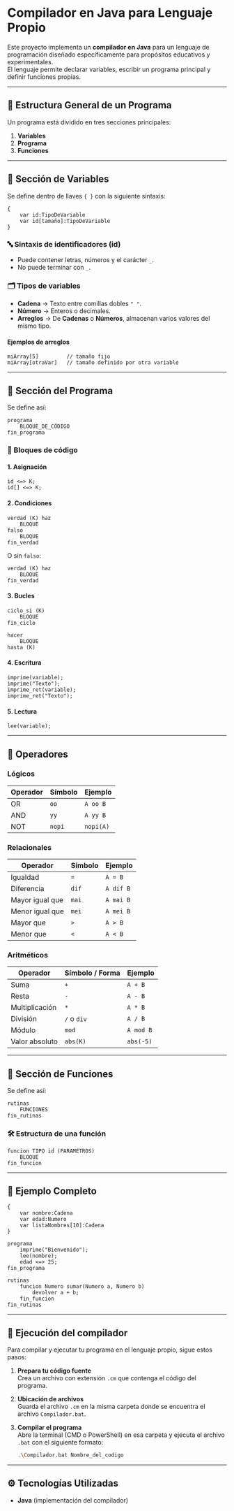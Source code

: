 # Compilador en Java para Lenguaje Propio

Este proyecto implementa un **compilador en Java** para un lenguaje de programación diseñado específicamente para propósitos educativos y experimentales.  
El lenguaje permite declarar variables, escribir un programa principal y definir funciones propias.

---

## 📜 Estructura General de un Programa

Un programa está dividido en tres secciones principales:

1. **Variables**
2. **Programa**
3. **Funciones**

---

## 🔹 Sección de Variables

Se define dentro de llaves `{ }` con la siguiente sintaxis:

```plaintext
{
    var id:TipoDeVariable
    var id[tamaño]:TipoDeVariable
}
```

### 🔤 Sintaxis de identificadores (id)
- Puede contener letras, números y el carácter `_`.
- No puede terminar con `_`.

### 🗂 Tipos de variables
- **Cadena** → Texto entre comillas dobles `" "`.
- **Número** → Enteros o decimales.
- **Arreglos** → De **Cadenas** o **Números**, almacenan varios valores del mismo tipo.

#### Ejemplos de arreglos
```plaintext
miArray[5]         // tamaño fijo
miArray[otraVar]   // tamaño definido por otra variable
```

---

## 🔹 Sección del Programa

Se define así:

```plaintext
programa
    BLOQUE_DE_CÓDIGO
fin_programa
```

### 🧩 Bloques de código

#### 1. **Asignación**
```plaintext
id <=> K;
id[] <=> K;
```

#### 2. **Condiciones**
```plaintext
verdad (K) haz
    BLOQUE
falso
    BLOQUE
fin_verdad
```

O sin `falso`:
```plaintext
verdad (K) haz
    BLOQUE
fin_verdad
```

#### 3. **Bucles**
```plaintext
ciclo_si (K)
    BLOQUE
fin_ciclo
```

```plaintext
hacer
    BLOQUE
hasta (K)
```

#### 4. **Escritura**
```plaintext
imprime(variable);
imprime("Texto");
imprime_ret(variable);
imprime_ret("Texto");
```

#### 5. **Lectura**
```plaintext
lee(variable);
```

---

## 🔹 Operadores

### Lógicos
| Operador | Símbolo | Ejemplo |
|----------|---------|---------|
| OR       | `oo`    | `A oo B` |
| AND      | `yy`    | `A yy B` |
| NOT      | `nopi`  | `nopi(A)` |

### Relacionales
| Operador         | Símbolo | Ejemplo |
|------------------|---------|---------|
| Igualdad         | `=`     | `A = B` |
| Diferencia       | `dif`   | `A dif B` |
| Mayor igual que  | `mai`   | `A mai B` |
| Menor igual que  | `mei`   | `A mei B` |
| Mayor que        | `>`     | `A > B` |
| Menor que        | `<`     | `A < B` |

### Aritméticos
| Operador           | Símbolo / Forma | Ejemplo |
|--------------------|-----------------|---------|
| Suma               | `+`             | `A + B` |
| Resta              | `-`             | `A - B` |
| Multiplicación     | `*`             | `A * B` |
| División           | `/` o `div`     | `A / B` |
| Módulo             | `mod`           | `A mod B` |
| Valor absoluto     | `abs(K)`        | `abs(-5)` |

---

## 🔹 Sección de Funciones

Se define así:

```plaintext
rutinas
    FUNCIONES
fin_rutinas
```

### 🛠 Estructura de una función
```plaintext
funcion TIPO id (PARAMETROS)
    BLOQUE
fin_funcion
```

---

## 📌 Ejemplo Completo

```plaintext
{
    var nombre:Cadena
    var edad:Numero
    var listaNombres[10]:Cadena
}

programa
    imprime("Bienvenido");
    lee(nombre);
    edad <=> 25;
fin_programa

rutinas
    funcion Numero sumar(Numero a, Numero b)
        devolver a + b;
    fin_funcion
fin_rutinas
```

---
## 📌 Ejecución del compilador

Para compilar y ejecutar tu programa en el lenguaje propio, sigue estos pasos:

1. **Prepara tu código fuente**  
   Crea un archivo con extensión `.cm` que contenga el código del programa.

2. **Ubicación de archivos**  
   Guarda el archivo `.cm` en la misma carpeta donde se encuentra el archivo `Compilador.bat`.

3. **Compilar el programa**  
   Abre la terminal (CMD o PowerShell) en esa carpeta y ejecuta el archivo `.bat` con el siguiente formato:  
   ```bash
   .\Compilador.bat Nombre_del_codigo

---

## ⚙️ Tecnologías Utilizadas
- **Java** (implementación del compilador)


